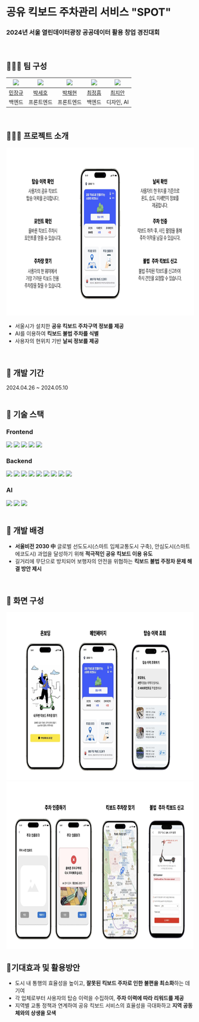 # 공유 킥보드 주차관리 서비스 "SPOT"

### 2024년 서울 열린데이터광장 공공데이터 활용 창업 경진대회

<br>

## 🧑‍🤝‍🧑 팀 구성

| <img src="https://avatars.githubusercontent.com/u/133879283?v=4" width="140"> | <img src="https://avatars.githubusercontent.com/u/34148750?v=4" width="140"> | <img src="https://avatars.githubusercontent.com/u/96588957?v=4" width="140"> | <img src="https://avatars.githubusercontent.com/u/79458446?v=4" width="140"> | <img src="https://avatars.githubusercontent.com/u/43908014?v=4" width="140"> |
| :---------------------------------------------------------------------------: | :--------------------------------------------------------------------------: | :--------------------------------------------------------------------------: | :--------------------------------------------------------------------------: | :--------------------------------------------------------------------------: |
|                     [민장규](https://github.com/Jang99u)                      |                     [박세호](https://github.com/sayyyho)                     |                     [박채현](https://github.com/lwittyl)                     |                  [최정흠](https://github.com/JeongHeumChoi)                  |                    [최지안](https://github.com/choijian)                     |
|                                    백엔드                                     |                                  프론트엔드                                  |                                  프론트엔드                                  |                                    백엔드                                    |                                  디자인, AI                                  |

<br>

## 👨🏼‍💻 프로젝트 소개

<img src="docs\24.jpg" width="800" height="450">

- 서울시가 설치한 **공유 킥보드 주차구역 정보를 제공**
- AI를 이용하여 **킥보드 불법 주차를 식별**
- 사용자의 현위치 기반 **날씨 정보를 제공**

<br>

## 📅 개발 기간

2024.04.26 ~ 2024.05.10  
 <br>

## 🔧 기술 스택

### Frontend

<div>
  <img src="https://img.shields.io/badge/html5-E34F26?style=for-the-badge&logo=html5&logoColor=white">
  <img src="https://img.shields.io/badge/css3-1572B6?style=for-the-badge&logo=css3&logoColor=white">
  <img src="https://img.shields.io/badge/javascript-F7DF1E?style=for-the-badge&logo=javascript&logoColor=black">
  <img src="https://img.shields.io/badge/TypeScript-007ACC?style=for-the-badge&logo=typescript&logoColor=white">
  <img src="https://img.shields.io/badge/Next.js-000000?style=for-the-badge&logo=Next.js&logoColor=white">
</div>

### Backend

<div>
  <img src="https://img.shields.io/badge/ubuntu-E95420?style=for-the-badge&logo=ubuntu&logoColor=white">
  <img src="https://img.shields.io/badge/java-007396?style=for-the-badge&logo=OpenJDK&logoColor=white">
  <img src="https://img.shields.io/badge/Spring-6DB33F?style=for-the-badge&logo=Spring&logoColor=white">
  <img src="https://img.shields.io/badge/spring%20boot-6DB33F?style=for-the-badge&logo=springboot&logoColor=white">
  <img src="https://img.shields.io/badge/spring%20security-6DB33F?style=for-the-badge&logo=SPRING%20SECURITY&logoColor=white">
  <img src="https://img.shields.io/badge/mysql-4479A1?style=for-the-badge&logo=mysql&logoColor=white">
  <img src="https://img.shields.io/badge/amazon%20EC2-FF9900?style=for-the-badge&logo=amazon%20ec2&logoColor=white">
  <img src="https://img.shields.io/badge/GitHub Actions-2088FF?style=for-the-badge&logo=GitHub Actions&logoColor=white">
  <img src="https://img.shields.io/badge/docker-2496ED?style=for-the-badge&logo=docker&logoColor=white">

</div>

### AI

<div>
  <img src="https://img.shields.io/badge/python-3776AB?style=for-the-badge&logo=python&logoColor=white">
  <img src="https://img.shields.io/badge/tensorflow-FF6F00?style=for-the-badge&logo=tensorflow&logoColor=white">
  <img src="https://img.shields.io/badge/Azure%20CustomVision-2088FF?style=for-the-badge&logo=azure%20customvision&logoColor=white">
</div>
<br>

## 🐧 개발 배경

- **서울비전 2030 中** 글로벌 선도도시(스마트 입체교통도시 구축), 안심도시(스마트 에코도시) 과업을 달성하기 위해 **적극적인 공유 킥보드 이용 유도**
- 길거리에 무단으로 방치되어 보행자의 안전을 위협하는 **킥보드 불법 주정차 문제 해결 방안 제시**
<br>

## 🎨 화면 구성

<img src="docs\22.jpg" width="800" height="450">
<img src="docs\23.jpg" width="800" height="450">
<br>

## 🐳기대효과 및 활용방안

- 도시 내 통행의 효율성을 높이고, **잘못된 킥보드 주차로 인한 불편을 최소화**하는 데 기여
- 각 업체로부터 사용자의 탑승 이력을 수집하여, **주차 이력에 따라 리워드를 제공**
- 지역별 교통 정책과 연계하여 공유 킥보드 서비스의 효율성을 극대화하고 **지역 공동체와의 상생을 모색**
